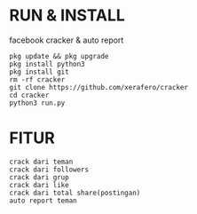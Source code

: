 # RUN & INSTALL
facebook cracker &amp; auto report

```
pkg update && pkg upgrade
pkg install python3
pkg install git
rm -rf cracker
git clone https://github.com/xerafero/cracker
cd cracker
python3 run.py
```


# FITUR

```
crack dari teman
crack dari followers
crack dari grup
crack dari like
crack dari total share(postingan)
auto report teman
```
